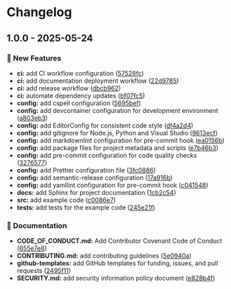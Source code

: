 # Changelog

## 1.0.0 - 2025-05-24
### 🚀 New Features

* **ci:** add CI workflow configuration ([57528fc](https://github.com/Jekwwer/python-workspace/commit/57528fcbb484ed88bdd2d5bb386f7ac7172b14f0))
* **ci:** add documentation deployment workflow ([22d9785](https://github.com/Jekwwer/python-workspace/commit/22d9785287d9bba61f2ae37aee47b5def3823ebe))
* **ci:** add release workflow ([dbcb962](https://github.com/Jekwwer/python-workspace/commit/dbcb962f502e877dd64a2a46751cb97743030b4e))
* **ci:** automate dependency updates ([bf07fc5](https://github.com/Jekwwer/python-workspace/commit/bf07fc5a18f19485e074749d952ed0b8a2615391))
* **config:** add cspell configuration ([5695bef](https://github.com/Jekwwer/python-workspace/commit/5695bef9e1020596523e6553094ae82aa16ea357))
* **config:** add devcontainer configuration for development environment ([a803eb3](https://github.com/Jekwwer/python-workspace/commit/a803eb3a90fc9d4a62c6ea2a1e506988ab68ceaf))
* **config:** add EditorConfig for consistent code style ([df4a2d4](https://github.com/Jekwwer/python-workspace/commit/df4a2d4c089ad4d26bc571bacdcac75b7158b667))
* **config:** add gitignore for Node.js, Python and Visual Studio ([9613ecf](https://github.com/Jekwwer/python-workspace/commit/9613ecf6a7e24da00da8444c5cdeaf40bc0d79e3))
* **config:** add markdownlint configuration for pre-commit hook ([ea0156b](https://github.com/Jekwwer/python-workspace/commit/ea0156b131c10da9f3390f00d8a51e7e7da6a640))
* **config:** add package files for project metadata and scripts ([e7b46b3](https://github.com/Jekwwer/python-workspace/commit/e7b46b3a0ca6d960d5019149749c5c27eee9e731))
* **config:** add pre-commit configuration for code quality checks ([3276577](https://github.com/Jekwwer/python-workspace/commit/3276577bc69d9ef2574f5be05983ac62ab66ea92))
* **config:** add Prettier configuration file ([3fc0886](https://github.com/Jekwwer/python-workspace/commit/3fc08865e5808803c2ad247f06231047754bd744))
* **config:** add semantic-release configuration ([17a916b](https://github.com/Jekwwer/python-workspace/commit/17a916b42ebde5f11a955c0bfbf3e9f8c14049f7))
* **config:** add yamllint configuration for pre-commit hook ([c041548](https://github.com/Jekwwer/python-workspace/commit/c041548993a7738e57ea0c1b2a912aaef9ef32cb))
* **docs:** add Sphinx for project documentation ([1cb2c54](https://github.com/Jekwwer/python-workspace/commit/1cb2c5451b0f432d78f47d96e61179e8d3cba8f7))
* **src:** add example code ([c0086e7](https://github.com/Jekwwer/python-workspace/commit/c0086e78aa7975f8eaa89083d8139d49956df8f6))
* **tests:** add tests for the example code ([245e21f](https://github.com/Jekwwer/python-workspace/commit/245e21f6e7953e845fae4b0115750385a38709a6))

### 📖 Documentation

* **CODE_OF_CONDUCT.md:** Add Contributor Covenant Code of Conduct ([655e7e6](https://github.com/Jekwwer/python-workspace/commit/655e7e63652e891cc1e79a1c1acd1b802c149d4d))
* **CONTRIBUTING.md:** add contributing guidelines ([5e0940a](https://github.com/Jekwwer/python-workspace/commit/5e0940a56a6bdf289c0c857b9863763b8704e9d4))
* **github-templates:** add GitHub templates for funding, issues, and pull requests ([2495f11](https://github.com/Jekwwer/python-workspace/commit/2495f111af3a8406eb10f1f9aaeb2c74295d253a))
* **SECURITY.md:** add security information policy document ([e828b4f](https://github.com/Jekwwer/python-workspace/commit/e828b4fd807ae07f5254dfcd46e9f4d0099a20ba))
